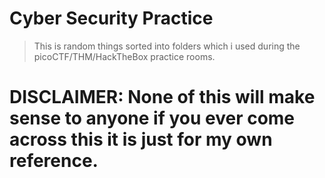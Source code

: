 # Cyber Security Practice

> This is random things sorted into folders which i used during the picoCTF/THM/HackTheBox practice rooms. 

# DISCLAIMER: None of this will make sense to anyone if you ever come across this it is just for my own reference.
